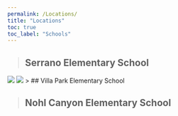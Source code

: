 ```yaml
---
permalink: /Locations/
title: "Locations"
toc: true
toc_label: "Schools"
---
```

> ## Serrano Elementary School
<IMG SRC=”serrano-elementary.jpg” ALIGN=”left” />
<IMG SRC=”7289.jpg” ALIGN=”right” />
> ## Villa Park Elementary School

> ## Nohl Canyon Elementary School

